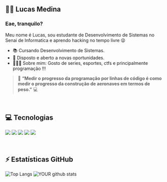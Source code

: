 
 ## 👨‍💻 Lucas Medina

### Eae, tranquilo?
 Meu nome é Lucas, sou estudante de Desenvolvimento de Sistemas no Senai de Informatica e aprendo hacking no tempo livre 😜
 - 📚 Cursando Desenvolvimento de Sistemas.
 - 🧐 Disposto e aberto a novas oportunidades.
 - 🙋🏼‍♂️ Sobre mim: Gosto de series, esportes, ctfs e principalmente programação !!!


> 🚀 **“Medir o progresso da programação por linhas de código é como medir o progresso da construção de aeronaves em termos de peso.”** 💻

<br>

##  💻 Tecnologias
<img src="https://img.shields.io/badge/C%23-239120?style=for-the-badge&logo=c-sharp&logoColor=white">  <img src="https://img.shields.io/badge/HTML5-E34F26?style=for-the-badge&logo=html5&logoColor=white">  <img src="https://img.shields.io/badge/CSS3-1572B6?style=for-the-badge&logo=css3&logoColor=white">  <img src="https://img.shields.io/badge/Git-F05032?style=for-the-badge&logo=git&logoColor=white">  <img src="https://img.shields.io/badge/Figma-F24E1E?style=for-the-badge&logo=figma&logoColor=white">

<br>

## ⚡ Estatísticas GitHub 
 ![Top Langs](https://github-readme-stats.vercel.app/api/top-langs/?username=Lucas-M3dina&theme=radical&layout=compact)     ![YOUR github stats](https://github-readme-stats.vercel.app/api?username=Lucas-M3dina&theme=radical&layout=compact)
